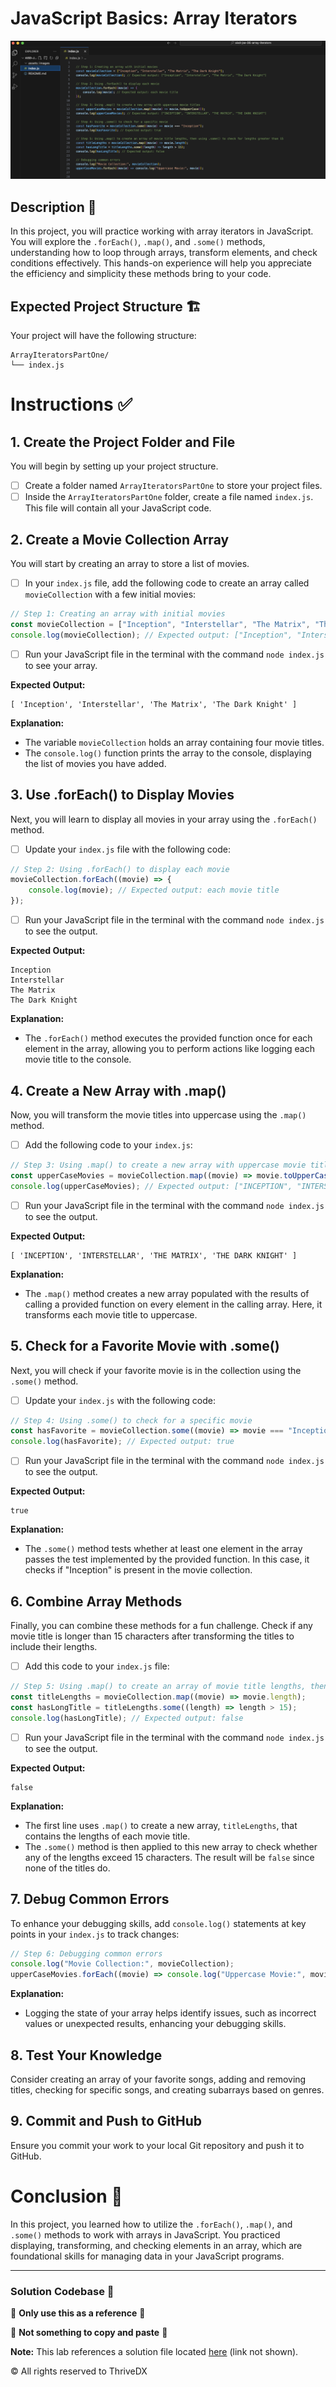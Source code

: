 
# JavaScript Basics: Array Iterators
![Screenshot of the finished webpage](assets/images/complete.png)

## Description 📄
In this project, you will practice working with array iterators in JavaScript. You will explore the `.forEach()`, `.map()`, and `.some()` methods, understanding how to loop through arrays, transform elements, and check conditions effectively. This hands-on experience will help you appreciate the efficiency and simplicity these methods bring to your code.

## Expected Project Structure 🏗️
Your project will have the following structure:
```
ArrayIteratorsPartOne/
└── index.js
```

# Instructions ✅

## 1. **Create the Project Folder and File**
You will begin by setting up your project structure.

- [ ] Create a folder named `ArrayIteratorsPartOne` to store your project files.
- [ ] Inside the `ArrayIteratorsPartOne` folder, create a file named `index.js`. This file will contain all your JavaScript code.

## 2. **Create a Movie Collection Array**
You will start by creating an array to store a list of movies.

- [ ] In your `index.js` file, add the following code to create an array called `movieCollection` with a few initial movies:

```javascript
// Step 1: Creating an array with initial movies
const movieCollection = ["Inception", "Interstellar", "The Matrix", "The Dark Knight"];
console.log(movieCollection); // Expected output: ["Inception", "Interstellar", "The Matrix", "The Dark Knight"]
```

- [ ] Run your JavaScript file in the terminal with the command `node index.js` to see your array.

**Expected Output:**
```
[ 'Inception', 'Interstellar', 'The Matrix', 'The Dark Knight' ]
```

**Explanation:**
- The variable `movieCollection` holds an array containing four movie titles.
- The `console.log()` function prints the array to the console, displaying the list of movies you have added.

## 3. **Use .forEach() to Display Movies**
Next, you will learn to display all movies in your array using the `.forEach()` method.

- [ ] Update your `index.js` file with the following code:

```javascript
// Step 2: Using .forEach() to display each movie
movieCollection.forEach((movie) => {
    console.log(movie); // Expected output: each movie title
});
```

- [ ] Run your JavaScript file in the terminal with the command `node index.js` to see the output.

**Expected Output:**
```
Inception
Interstellar
The Matrix
The Dark Knight
```

**Explanation:**
- The `.forEach()` method executes the provided function once for each element in the array, allowing you to perform actions like logging each movie title to the console.

## 4. **Create a New Array with .map()**
Now, you will transform the movie titles into uppercase using the `.map()` method.

- [ ] Add the following code to your `index.js`:

```javascript
// Step 3: Using .map() to create a new array with uppercase movie titles
const upperCaseMovies = movieCollection.map((movie) => movie.toUpperCase());
console.log(upperCaseMovies); // Expected output: ["INCEPTION", "INTERSTELLAR", "THE MATRIX", "THE DARK KNIGHT"]
```

- [ ] Run your JavaScript file in the terminal with the command `node index.js` to see the output.

**Expected Output:**
```
[ 'INCEPTION', 'INTERSTELLAR', 'THE MATRIX', 'THE DARK KNIGHT' ]
```

**Explanation:**
- The `.map()` method creates a new array populated with the results of calling a provided function on every element in the calling array. Here, it transforms each movie title to uppercase.

## 5. **Check for a Favorite Movie with .some()**
Next, you will check if your favorite movie is in the collection using the `.some()` method.

- [ ] Update your `index.js` with the following code:

```javascript
// Step 4: Using .some() to check for a specific movie
const hasFavorite = movieCollection.some((movie) => movie === "Inception");
console.log(hasFavorite); // Expected output: true
```

- [ ] Run your JavaScript file in the terminal with the command `node index.js` to see the output.

**Expected Output:**
```
true
```

**Explanation:**
- The `.some()` method tests whether at least one element in the array passes the test implemented by the provided function. In this case, it checks if "Inception" is present in the movie collection.

## 6. **Combine Array Methods**
Finally, you can combine these methods for a fun challenge. Check if any movie title is longer than 15 characters after transforming the titles to include their lengths.

- [ ] Add this code to your `index.js` file:

```javascript
// Step 5: Using .map() to create an array of movie title lengths, then using .some() to check for lengths greater than 15
const titleLengths = movieCollection.map((movie) => movie.length);
const hasLongTitle = titleLengths.some((length) => length > 15);
console.log(hasLongTitle); // Expected output: false
```

- [ ] Run your JavaScript file in the terminal with the command `node index.js` to see the output.

**Expected Output:**
```
false
```

**Explanation:**
- The first line uses `.map()` to create a new array, `titleLengths`, that contains the lengths of each movie title.
- The `.some()` method is then applied to this new array to check whether any of the lengths exceed 15 characters. The result will be `false` since none of the titles do.


## 7. **Debug Common Errors**
To enhance your debugging skills, add `console.log()` statements at key points in your `index.js` to track changes:

```javascript
// Step 6: Debugging common errors
console.log("Movie Collection:", movieCollection);
upperCaseMovies.forEach((movie) => console.log("Uppercase Movie:", movie));
```

**Explanation:**
- Logging the state of your array helps identify issues, such as incorrect values or unexpected results, enhancing your debugging skills.

## 8. **Test Your Knowledge**
Consider creating an array of your favorite songs, adding and removing titles, checking for specific songs, and creating subarrays based on genres.

## 9. **Commit and Push to GitHub**
Ensure you commit your work to your local Git repository and push it to GitHub.

# Conclusion 📄
In this project, you learned how to utilize the `.forEach()`, `.map()`, and `.some()` methods to work with arrays in JavaScript. You practiced displaying, transforming, and checking elements in an array, which are foundational skills for managing data in your JavaScript programs.

---

### Solution Codebase 👀
🛑 **Only use this as a reference** 🛑

💾 **Not something to copy and paste** 💾

**Note:** This lab references a solution file located [here](https://github.com/HackerUSA-CE/aisd-jse-06-array-iterators/tree/solution) (link not shown).



© All rights reserved to ThriveDX
